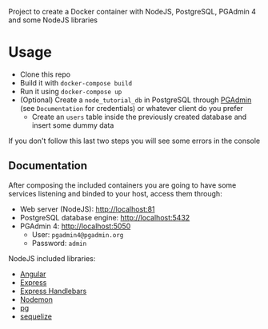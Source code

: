 Project to create a Docker container with NodeJS, PostgreSQL, PGAdmin 4 and some NodeJS libraries

# Usage

* Clone this repo
* Build it with `docker-compose build`
* Run it using `docker-compose up`
* (Optional) Create a `node_tutorial_db` in PostgreSQL through [PGAdmin](http://localhost:5050) (see `Documentation` for credentials) or whatever client do you prefer
  * Create an `users` table inside the previously created database and insert some dummy data

If you don't follow this last two steps you will see some errors in the console

## Documentation

After composing the included containers you are going to have some services listening and binded to your host, access them through:

* Web server (NodeJS): [http://localhost:81](http://localhost:81)
* PostgreSQL database engine:  [http://localhost:5432](http://localhost:5432)
* PGAdmin 4: [http://localhost:5050](http://localhost:5050)
  * User: `pgadmin4@pgadmin.org`
  * Password: `admin`

NodeJS included libraries:

* [Angular](https://www.npmjs.com/package/angular)
* [Express](https://www.npmjs.com/package/express)
* [Express Handlebars](https://www.npmjs.com/package/express-handlebars)
* [Nodemon](https://www.npmjs.com/package/nodemon)
* [pg](https://www.npmjs.com/package/pg)
* [sequelize](https://www.npmjs.com/package/sequelize)
